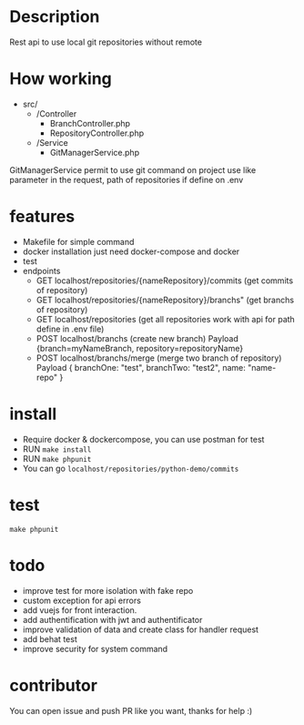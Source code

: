 # Description
Rest api to use local git repositories without remote

# How working 
* src/
    * /Controller
        * BranchController.php
        * RepositoryController.php
    * /Service
        * GitManagerService.php

GitManagerService permit to use git command on project use like parameter in the request, path of repositories if define
on .env

# features
* Makefile  for simple command
* docker installation just need docker-compose and docker
* test 
* endpoints
    * GET localhost/repositories/{nameRepository}/commits (get commits of repository)
    * GET localhost/repositories/{nameRepository}/branchs" (get branchs of repository)
    * GET localhost/repositories (get all repositories work with api for path define in .env file)
    * POST localhost/branchs (create new branch) Payload {branch=myNameBranch, repository=repositoryName}
    * POST localhost/branchs/merge (merge two branch of repository)  Payload {
                                                                                branchOne: "test",
                                                                                branchTwo: "test2",
                                                                                name: "name-repo"
                                                                      } 



# install
* Require  docker & dockercompose, you can use postman for test
* RUN `make install`
* RUN `make phpunit`
* You can go `localhost/repositories/python-demo/commits`

# test

`make phpunit`

# todo
- improve test for more isolation with fake repo
- custom exception for api errors
- add vuejs for front interaction.
- add authentification with jwt and authentificator
- improve validation of data and create class for handler request
- add behat test
- improve security for system command

# contributor
You can open issue and push PR like you want, thanks for help :)